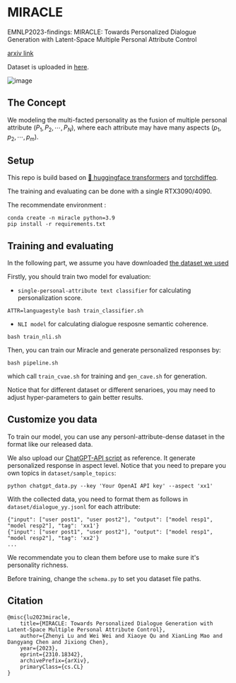 # MIRACLE

EMNLP2023-findings: MIRACLE: Towards Personalized Dialogue Generation with Latent-Space Multiple Personal Attribute Control

[arxiv link](https://arxiv.org/abs/2310.18342)

Dataset is uploaded in [here](https://huggingface.co/datasets/lu-vae/Miracle-Conversation). 

![image](https://github.com/LZY-the-boys/MIRACLE/assets/72137647/ad539a33-2ee1-4a16-b045-4b8dd1f37de0)

## The Concept

We modeling the  multi-facted personality as the fusion of multiple personal attribute ($P_1, P_2, \cdots, P_N$), where each attribute may have many aspects ($p_1, p_2, \cdots, p_m$).

## Setup

This repo is build based on [ 🤗 huggingface transformers](https://github.com/huggingface/transformers) and [torchdiffeq](https://github.com/rtqichen/torchdiffeq).

The training and evaluating can be done with a single RTX3090/4090.

The recommendate environment :

```
conda create -n miracle python=3.9
pip install -r requirements.txt
```

## Training and evaluating

In the following part, we assume you have downloaded [the dataset we used](https://huggingface.co/datasets/lu-vae/Miracle-Conversation)

Firstly, you should train two model for evaluation:
- `single-personal-attribute text classifier` for calculating personalization score.
```
ATTR=languagestyle bash train_classifier.sh
```
- `NLI model` for calculating dialogue resposne semantic coherence.
```
bash train_nli.sh
```

Then, you can train our Miracle and generate personalized responses by:
```
bash pipeline.sh
```
which call `train_cvae.sh` for training and `gen_cave.sh` for generation.

Notice that for different dataset or different senarioes, you may need to adjust hyper-parameters to gain better results. 

## Customize you data

To train our model, you can use any personl-attribute-dense dataset in the format like our released data. 

We also upload our [ChatGPT-API script](make_data_chatgpt.py) as reference. It generate personalized response in aspect level. Notice that you need to prepare you own topics in `dataset/sample_topics`:

```
python chatgpt_data.py --key 'Your OpenAI API key' --aspect 'xx1'
```

With the collected data, you need to format them as follows in `dataset/dialogue_yy.jsonl` for each attribute:
```
{"input": ["user post1", "user post2"], "output": ["model resp1", "model resp2"], "tag": 'xx1'}
{"input": ["user post1", "user post2"], "output": ["model resp1", "model resp2"], "tag": 'xx2'}
...

```
We recommendate you to clean them before use to make sure it's personality richness.

Before training, change the `schema.py` to set you dataset file paths.

## Citation

```
@misc{lu2023miracle,
    title={MIRACLE: Towards Personalized Dialogue Generation with Latent-Space Multiple Personal Attribute Control},
    author={Zhenyi Lu and Wei Wei and Xiaoye Qu and XianLing Mao and Dangyang Chen and Jixiong Chen},
    year={2023},
    eprint={2310.18342},
    archivePrefix={arXiv},
    primaryClass={cs.CL}
}
```

